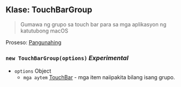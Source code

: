 ## Klase: TouchBarGroup

> Gumawa ng grupo sa touch bar para sa mga aplikasyon ng katutubong macOS

Proseso: [Pangunahing](../tutorial/application-architecture.md#main-and-renderer-processes)

### `new TouchBarGroup(options)` _Experimental_

* `options` Object
  * `mga aytem` [TouchBar](touch-bar.md) - mga item naiipakita bilang isang grupo.
